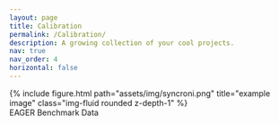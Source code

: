 ```yaml
---
layout: page
title: Calibration
permalink: /Calibration/
description: A growing collection of your cool projects.
nav: true
nav_order: 4  
horizontal: false
---
```




<div class="row">
    <div class="col-sm mt-3 mt-md-0">
        {% include figure.html path="assets/img/syncroni.png" title="example image" class="img-fluid rounded z-depth-1" %}
    </div>
</div>
<div class="caption">
    EAGER Benchmark Data
</div>
